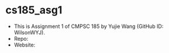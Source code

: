 # cs185_asg1

* This is Assignment 1 of CMPSC 185 by Yujie Wang (GitHub ID: WilsonWYJ).
* Repo: 
* Website: 
